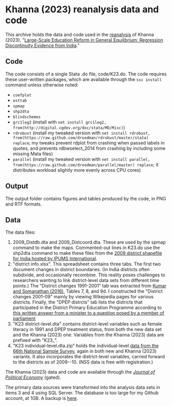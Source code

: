 # Khanna (2023) reanalysis data and code

This archive holds the data and code used in the [reanalysis](https://arxiv.org/abs/XXXX) of Khanna (2023), "[Large-Scale Education Reform in General
Equilibrium: Regression Discontinuity Evidence from India](https://doi.org/10.1086/721619)."

## Code
The code consists of a single Stata .do file, code/K23.do. The code requires these user-written packages, which are available through the `ssc install` command unless otherwise noted:
* `coefplot`
* `esttab`
* `spmap`
* `shp2dta`
* `blindschemes`
* `grc1leg2` (install with `net install grc1leg2, from(http://digital.cgdev.org/doc/stata/MO/Misc)`)
* `rdrobust` (install my tweaked version with `net install rdrobust, from(https://raw.github.com/droodman/rdrobust/master/stata) replace`; my tweaks prevent rdplot from crashing when passed labels in quotes, and prevents rdbwselect_2014 from crashing by including some missing Mata files)
* `parallel` (install my tweaked version with `net install parallel, from(https://raw.github.com/droodman/parallel/master) replace`; it distributes workload slightly more evenly across CPU cores)

## Output
The output folder contains figures and tables produced by the code, in PNG and RTF formats.

## Data
The data files:

1. 2009_Distdb.dta and 2009_Distcoord.dta. These are used by the spmap command to make the maps. Commented-out lines in K23.do use the shp2dta command to make these files from the [2009 district shapefile for India hosted by IPUMS International](https://international.ipums.org/international/gis_yrspecific_2nd.shtml).
2. "district info.xlsx". This spreadsheet contains three tabs. The first two document changes in district boundaries. (In India districts often subdivide, and occasionally recombine. This reality poses challenges to researchers wanting to link district-level data sets from different time points.) The "District changes 1991-2001" tab was extracted from [Kumar and Somanathan (2016)](http://www.cdedse.org/pdf/work248.pdf), Tables 7, 8, and 9d. I constructed the "District changes 2001-09" mainly by viewing Wikepedia pages for various districts. Finally, the "DPEP distrcts" tab lists the districts that participated in the District Primary Education Programme according to [this written answer from a minister to a question posed by a member of parliament](https://datais.info/loksabha/question/db0cac20ad912c779f1de1c7b7fd60f3/DISTRICT+PRIMARY+EDUCATION+PROGRAMME)
3. "K23 district-level.dta" contains district-level variables such as female literacy in 1991 and DPEP treatment status, from both the new data set and the Khanna (2023) one. Variables from the Khanna (2023) data are prefixed with "K23_".
4. "K23 individual-level.dta.zip" holds the individual-level [data from the 66th National Sample Survey](http://microdata.gov.in/nada43/index.php/catalog/124/data_dictionary#page=F4&tab=data-dictionary), again in both new and Khanna (2023) variants. It also incorporates the district-level variables, carried forward to the districts as of 2009--10. (NSS data is free with registration.)

The Khanna (2023) data and code are available through the [_Journal of Political Economy_](https://doi.org/10.1086/721619) (gated).

The primary data sources were transformed into the analysis data sets in items 3 and 4 using SQL Server. The database is too large for my Github account, at 1GB. A backup is [here](https://1drv.ms/u/s!Avm4GrhZKgeal8kzGkJvZdmClVUdxg?e=MXZq7U).

